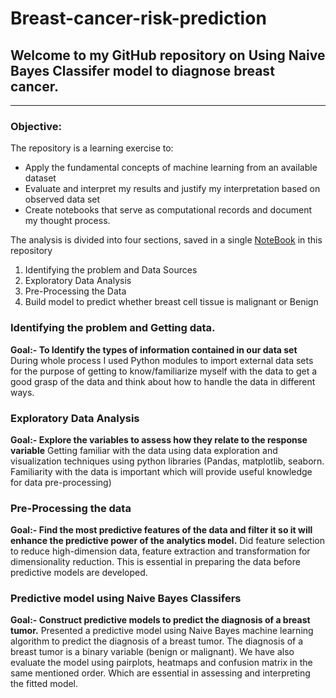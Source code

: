 # Breast-cancer-risk-prediction

## Welcome to my GitHub repository on Using Naive Bayes Classifer model to diagnose breast cancer.

---

### Objective:
The repository is a learning exercise to:
* Apply the fundamental concepts of machine learning from an available dataset
* Evaluate and interpret my results and justify my interpretation based on observed data set
* Create notebooks that serve as computational records and document my thought process. 

The analysis is divided into four sections, saved in a single [NoteBook](https://github.com/balianurag/Machine-Learning/blob/main/Breast_Cancer_Pred_NaiveBayes.ipynb) in this repository
1. Identifying the problem  and Data Sources
2. Exploratory Data Analysis
3. Pre-Processing the Data
4. Build model to predict whether breast cell tissue is  malignant or Benign

### Identifying the problem and Getting data.
**Goal:- To Identify the types of information contained in our data set**
During whole process I used Python modules to import external data sets for the purpose of getting to know/familiarize myself with the data to get a good grasp of the data and think about how to handle the data in different ways. 

### Exploratory Data Analysis
**Goal:- Explore the variables to assess how they relate to the response variable** 
Getting familiar with the data using data exploration and visualization techniques using python libraries (Pandas, matplotlib, seaborn. Familiarity with the data is important which will provide useful knowledge for data pre-processing)

### Pre-Processing the data
**Goal:- Find the most predictive features of the data and filter it so it will enhance the predictive power of the analytics model.**
Did feature selection to reduce high-dimension data, feature extraction and transformation for dimensionality reduction. This is essential in preparing the data before predictive models are developed.

### Predictive model using Naive Bayes Classifers
**Goal:- Construct predictive models to predict the diagnosis of a breast tumor.** 
Presented a predictive model using Naive Bayes machine learning algorithm to predict the diagnosis of a breast tumor. The diagnosis of a breast tumor is a binary variable (benign or malignant). We have also evaluate the model using pairplots, heatmaps and confusion matrix in the same mentioned order. Which are essential in assessing and interpreting the fitted model.

